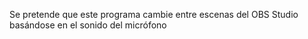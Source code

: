 Se pretende que este programa cambie entre escenas del OBS Studio basándose en el sonido del micrófono
